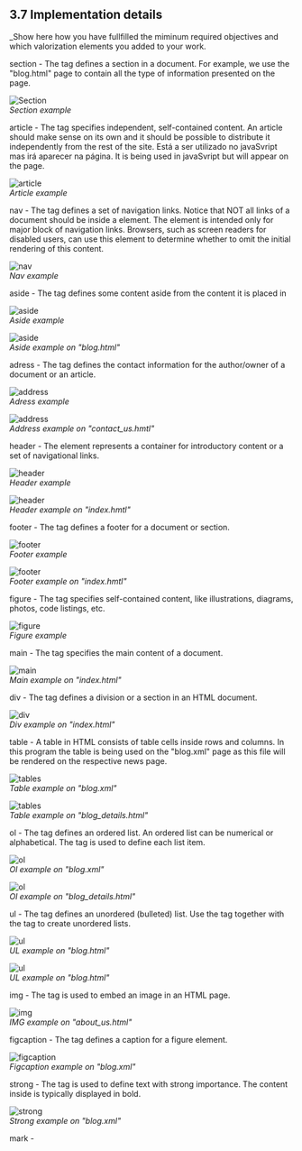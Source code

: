 

## 3.7 Implementation details

_Show here how you have fullfilled the miminum required objectives and which valorization elements you added to your work.

section - The tag defines a section in a document. For example, we use the "blog.html" page to contain all the type of information presented on the page.

![Section](images/section_example.png)  
_Section example_

article - The tag specifies independent, self-contained content. An article should make sense on its own and it should be possible to distribute it independently from the rest of the site. Está a ser utilizado no javaSvript mas irá aparecer na página. It is being used in javaSvript but will appear on the page.

![article](images/article_example.png)  
_Article example_

nav - The tag defines a set of navigation links. Notice that NOT all links of a document should be inside a  element. The element is intended only for major block of navigation links. Browsers, such as screen readers for disabled users, can use this element to determine whether to omit the initial rendering of this content.

![nav](images/nav_example.png)  
_Nav example_

aside - The tag defines some content aside from the content it is placed in

![aside](images/aside_example.png)  
_Aside example_

![aside](images/aside_example2.png)  
_Aside example on "blog.html"_


adress - The tag defines the contact information for the author/owner of a document or an article.

![address](images/address_example1.png)  
_Adress example_

![address](images/address_example2.png)  
_Address example on "contact_us.hmtl"_


header - The element represents a container for introductory content or a set of navigational links.

![header](images/header_example1.png)  
_Header example_

![header](images/header_example2.png)  
_Header example on "index.hmtl"_

footer - The tag defines a footer for a document or section.

![footer](images/footer_example1.png)  
_Footer example_

![footer](images/footer_example2.png)  
_Footer example on "index.hmtl"_

figure - The tag specifies self-contained content, like illustrations, diagrams, photos, code listings, etc.

![figure](images/figure_example1.png)  
_Figure example_

main - The tag specifies the main content of a document.

![main](images/main_example1.png)  
_Main example on "index.html"_

div - The tag defines a division or a section in an HTML document.

![div](images/div_example1.png)  
_Div example on "index.html"_

table - A table in HTML consists of table cells inside rows and columns. In this program the table is being used on the "blog.xml" page as this file will be rendered on the respective news page.

![tables](images/table_example1.png)  
_Table example on "blog.xml"_

![tables](images/table_example2.png)  
_Table example on "blog_details.html"_

ol - The tag defines an ordered list. An ordered list can be numerical or alphabetical. The tag is used to define each list item.

![ol](images/ol_example1.png)  
_Ol example on "blog.xml"_

![ol](images/ol_example2.png)  
_Ol example on "blog_details.html"_

ul - The tag defines an unordered (bulleted) list. Use the tag together with the tag to create unordered lists.

![ul](images/ul_example1.png)  
_UL example on "blog.html"_

![ul](images/ul_example2.png)  
_UL example on "blog.html"_

img - The tag is used to embed an image in an HTML page.

![img](images/img_example1.png)  
_IMG example on "about_us.html"_

figcaption -  The tag defines a caption for a figure element.

![figcaption](images/img_example1.png)  
_Figcaption example on "blog.xml"_

strong - The tag is used to define text with strong importance. The content inside is typically displayed in bold.

![strong](images/strong_example1.png)  
_Strong example on "blog.xml"_


mark - 
